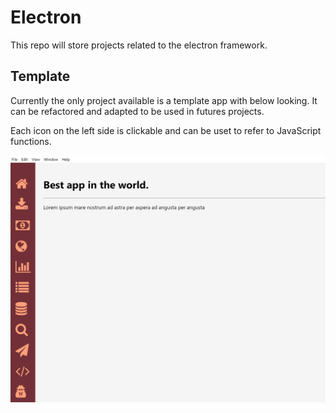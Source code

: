 # Electron
This repo will store projects related to the electron framework.

## Template
Currently the only project available is a template app with below looking.
It can be refactored and adapted to be used in futures projects.

Each icon on the left side is clickable and can be uset to refer to JavaScript functions.

![template](img/template.PNG)
